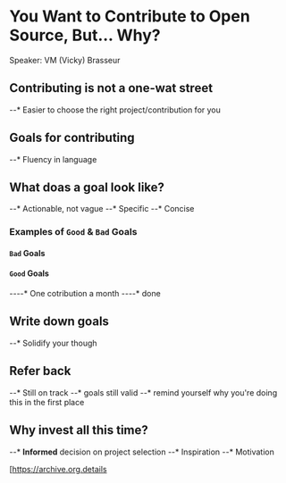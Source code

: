 # You Want to Contribute to Open Source, But... Why?
Speaker: VM (Vicky) Brasseur

## Contributing is not a one-wat street
--* Easier to choose the right project/contribution for you

## Goals for contributing
--* Fluency in language

## What doas a goal look like?
--* Actionable, not vague
--* Specific
--* Concise

### Examples of `Good` & `Bad` Goals
#### `Bad` Goals
#### `Good` Goals
----* One cotribution a month
----* done

## Write down goals
--* Solidify your though

## Refer back
--* Still on track
--* goals still valid
--* remind yourself why you're doing this in the first place

## Why invest all this time?
--* **Informed** decision on project selection
--* Inspiration
--* Motivation

[https://archive.org.details
